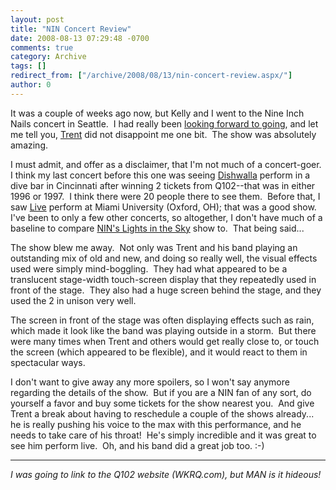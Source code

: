 ```yaml
---
layout: post
title: "NIN Concert Review"
date: 2008-08-13 07:29:48 -0700
comments: true
category: Archive
tags: []
redirect_from: ["/archive/2008/08/13/nin-concert-review.aspx/"]
author: 0
---
```

<!-- more -->
<p>It was a couple of weeks ago now, but Kelly and I went to the Nine Inch Nails concert in Seattle.  I had really been <a href="http://blog.jeffhandley.com/archive/2008/06/25/stoked-about-the-nin-concert.aspx" target="_blank">looking forward to going</a>, and let me tell you, <a href="http://en.wikipedia.org/wiki/Trent_Reznor" target="_blank">Trent</a> did not disappoint me one bit.  The show was absolutely amazing.</p>  <p>I must admit, and offer as a disclaimer, that I'm not much of a concert-goer.  I think my last concert before this one was seeing <a href="http://en.wikipedia.org/wiki/Dishwalla" target="_blank">Dishwalla</a> perform in a dive bar in Cincinnati after winning 2 tickets from Q102--that was in either 1996 or 1997.  I think there were 20 people there to see them.  Before that, I saw <a href="http://en.wikipedia.org/wiki/Live_%28band%29" target="_blank">Live</a> perform at Miami University (Oxford, OH); that was a good show.  I've been to only a few other concerts, so altogether, I don't have much of a baseline to compare <a href="http://tour.nin.com/" target="_blank">NIN's Lights in the Sky</a> show to.  That being said...</p>  <p>The show blew me away.  Not only was Trent and his band playing an outstanding mix of old and new, and doing so really well, the visual effects used were simply mind-boggling.  They had what appeared to be a translucent stage-width touch-screen display that they repeatedly used in front of the stage.  They also had a huge screen behind the stage, and they used the 2 in unison very well.</p>  <p>The screen in front of the stage was often displaying effects such as rain, which made it look like the band was playing outside in a storm.  But there were many times when Trent and others would get really close to, or touch the screen (which appeared to be flexible), and it would react to them in spectacular ways.</p>  <p>I don't want to give away any more spoilers, so I won't say anymore regarding the details of the show.  But if you are a NIN fan of any sort, do yourself a favor and buy some tickets for the show nearest you.  And give Trent a break about having to reschedule a couple of the shows already... he is really pushing his voice to the max with this performance, and he needs to take care of his throat!  He's simply incredible and it was great to see him perform live.  Oh, and his band did a great job too. :-)</p>  <hr />  <p><em>I was going to link to the Q102 website (WKRQ.com), but MAN is it hideous!  </em></p>

